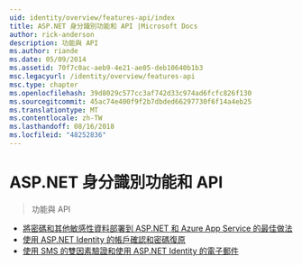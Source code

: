 ```yaml
---
uid: identity/overview/features-api/index
title: ASP.NET 身分識別功能和 API |Microsoft Docs
author: rick-anderson
description: 功能與 API
ms.author: riande
ms.date: 05/09/2014
ms.assetid: 70f7c0ac-aeb9-4e21-ae05-deb10640b1b3
msc.legacyurl: /identity/overview/features-api
msc.type: chapter
ms.openlocfilehash: 39d8029c577cc3af742d33c974ad6fcfc826f130
ms.sourcegitcommit: 45ac74e400f9f2b7dbded66297730f6f14a4eb25
ms.translationtype: MT
ms.contentlocale: zh-TW
ms.lasthandoff: 08/16/2018
ms.locfileid: "48252836"
---
```

<a name="aspnet-identity-features--api"></a>ASP.NET 身分識別功能和 API
====================
> 功能與 API


- [將密碼和其他敏感性資料部署到 ASP.NET 和 Azure App Service 的最佳做法](best-practices-for-deploying-passwords-and-other-sensitive-data-to-aspnet-and-azure.md)
- [使用 ASP.NET Identity 的帳戶確認和密碼復原](account-confirmation-and-password-recovery-with-aspnet-identity.md)
- [使用 SMS 的雙因素驗證和使用 ASP.NET Identity 的電子郵件](two-factor-authentication-using-sms-and-email-with-aspnet-identity.md)
